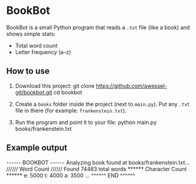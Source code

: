 # BookBot

BookBot is a small Python program that reads a `.txt` file (like a book) and shows simple stats:

- Total word count
- Letter frequency (a–z)

## How to use

1. Download this project:
   git clone https://github.com/awessel-git/bookbot.git
   cd bookbot

2. Create a `books` folder inside the project (next to `main.py`).
   Put any `.txt` file in there (for example: `frankenstein.txt`).

3. Run the program and point it to your file:
   python main.py books/frankenstein.txt

## Example output

------ BOOKBOT ------
Analyzing book found at books/frankenstein.txt...
////// Word Count //////
Found 74483 total words
****** Character Count ******
e: 5000
t: 4000
a: 3500
...
^^^^^^ END ^^^^^^
